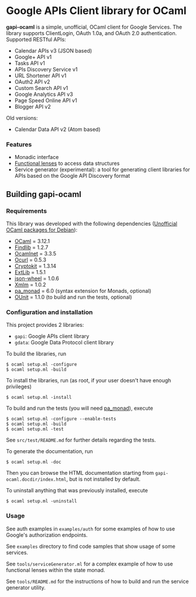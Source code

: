 Google APIs Client library for OCaml
====================================

**gapi-ocaml** is a simple, unofficial, OCaml client for Google Services. The
library supports ClientLogin, OAuth 1.0a, and OAuth 2.0 authentication.
Supported RESTful APIs:

* Calendar APIs v3 (JSON based)
* Google+ API v1
* Tasks API v1
* APIs Discovery Service v1
* URL Shortener API v1
* OAuth2 API v2
* Custom Search API v1
* Google Analytics API v3
* Page Speed Online API v1
* Blogger API v2

Old versions:

* Calendar Data API v2 (Atom based)

### Features

* Monadic interface
* [Functional lenses](http://astrada.github.com/gapi-ocaml/GapiLens.html) to
  access data structures
* Service generator (experimental): a tool for generating client libraries for
  APIs based on the Google API Discovery format

Building gapi-ocaml
------------------

### Requirements

This library was developed with the following dependencies ([Unofficial OCaml
packages for Debian](http://ocaml.debian.net/debian/ocaml-3.12.1/)):

* [OCaml][] = 3.12.1
* [Findlib][] = 1.2.7
* [Ocamlnet][] = 3.3.5
* [Ocurl][] = 0.5.3
* [Cryptokit][] = 1.3.14
* [ExtLib][] = 1.5.1
* [json-wheel][] = 1.0.6
* [Xmlm][] = 1.0.2
* [pa_monad][] = 6.0 (syntax extension for Monads, optional)
* [OUnit][] = 1.1.0 (to build and run the tests, optional)

[OCaml]: http://caml.inria.fr/ocaml/release.en.html
[Findlib]: http://projects.camlcity.org/projects/findlib.html/
[Ocamlnet]: http://projects.camlcity.org/projects/ocamlnet.html
[Ocurl]: http://sourceforge.net/projects/ocurl/
[Cryptokit]: http://forge.ocamlcore.org/projects/cryptokit/
[ExtLib]: http://code.google.com/p/ocaml-extlib/
[json-wheel]: http://martin.jambon.free.fr/json-wheel.html
[Xmlm]: http://erratique.ch/software/xmlm/doc/Xmlm
[pa_monad]: http://www.cas.mcmaster.ca/~carette/pa_monad/
[OUnit]: http://ounit.forge.ocamlcore.org/

### Configuration and installation

This project provides 2 libraries:

* `gapi`: Google APIs client library
* `gdata`: Google Data Protocol client library

To build the libraries, run

    $ ocaml setup.ml -configure
    $ ocaml setup.ml -build

To install the libraries, run (as root, if your user doesn't have enough
privileges)

    $ ocaml setup.ml -install

To build and run the tests (you will need
[pa_monad](http://www.cas.mcmaster.ca/~carette/pa_monad/)), execute

    $ ocaml setup.ml -configure --enable-tests
    $ ocaml setup.ml -build
    $ ocaml setup.ml -test

See `src/test/README.md` for further details regarding the tests.

To generate the documentation, run

    $ ocaml setup.ml -doc

Then you can browse the HTML documentation starting from
`gapi-ocaml.docdir/index.html`, but is not installed by default.

To uninstall anything that was previously installed, execute

    $ ocaml setup.ml -uninstall

### Usage

See auth examples in `examples/auth` for some examples of how to use Google's
authorization endpoints.

See `examples` directory to find code samples that show usage of some
services.

See `tools/serviceGenerator.ml` for a complex example of how to use functional
lenses within the state monad.

See `tools/README.md` for the instructions of how to build and run the service
generator utility.

